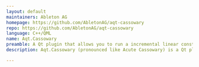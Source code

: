 ```yaml
---
layout: default
maintainers: Ableton AG
homepage: https://github.com/AbletonAG/aqt-cassowary
repo: https://github.com/AbletonAG/aqt-cassowary
language: C++/QML
name: Aqt.Cassowary
preamble: A Qt plugin that allows you to run a incremental linear constraint solver in QML applications
description: Aqt.Cassowary (pronounced like Acute Cassowary) is a Qt plugin that allows you to run a incremental linear constraint solver in QML applications, providing a declarative interface that fits naturally in the QML programming model.

---
```

